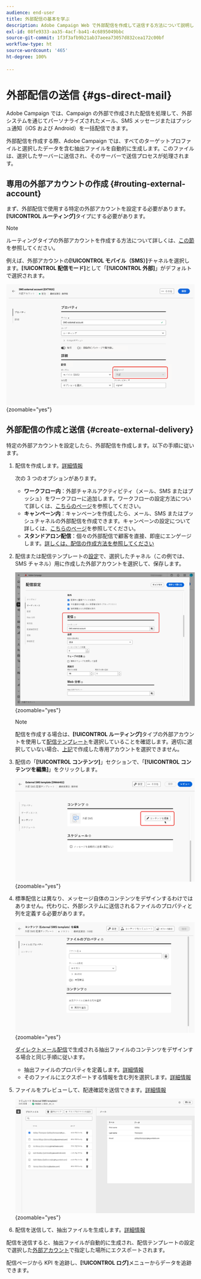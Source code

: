 ```yaml
---
audience: end-user
title: 外部配信の基本を学ぶ
description: Adobe Campaign Web で外部配信を作成して送信する方法について説明します
exl-id: 08fe9333-aa35-4acf-ba41-4c6895049bbc
source-git-commit: 1f3f3afb9b21ab37aeea73057d832cea172c00bf
workflow-type: ht
source-wordcount: '465'
ht-degree: 100%

---
```


# 外部配信の送信 {#gs-direct-mail}


Adobe Campaign では、Campaign の外部で作成された配信を処理して、外部システムを通じてパーソナライズされたメール、SMS メッセージまたはプッシュ通知（iOS および Android）を一括配信できます。

<!--The supported channels are Email, Mobile (SMS), and Push (iOs and Android).-->

外部配信を作成する際、Adobe Campaign では、すべてのターゲットプロファイルと選択したデータを含む抽出ファイルを自動的に生成します。このファイルは、選択したサーバーに送信され、そのサーバーで送信プロセスが処理されます。

## 専用の外部アカウントの作成 {#routing-external-account}

まず、外部配信で使用する特定の外部アカウントを設定する必要があります。**[!UICONTROL ルーティング]**&#x200B;タイプにする必要があります。

>[!NOTE]
>
>ルーティングタイプの外部アカウントを作成する方法について詳しくは、[この節](../administration/external-account.md#routing)を参照してください。

例えば、外部アカウントの&#x200B;**[!UICONTROL モバイル（SMS）]**&#x200B;チャネルを選択します。**[!UICONTROL 配信モード]**&#x200B;として「**[!UICONTROL 外部]**」がデフォルトで選択されます。

![](../administration/assets/external-account-delivery-mode.png){zoomable="yes"}

## 外部配信の作成と送信 {#create-external-delivery}

特定の外部アカウントを設定したら、外部配信を作成します。以下の手順に従います。

1. 配信を作成します。[詳細情報](create-deliveries.md)

   次の 3 つのオプションがあります。

   * **ワークフロー内**：外部チャネルアクティビティ（メール、SMS またはプッシュ）をワークフローに追加します。ワークフローの設定方法について詳しくは、[こちらのページ](../workflows/gs-workflow-creation.md)を参照してください。
   * **キャンペーン内**：キャンペーンを作成したら、メール、SMS またはプッシュチャネルの外部配信を作成できます。キャンペーンの設定について詳しくは、[こちらのページ](../campaigns/gs-campaigns.md)を参照してください。
   * **スタンドアロン配信**：個々の外部配信で顧客を直接、即座にエンゲージします。[詳しくは、配信の作成方法を参照してください](../msg/gs-deliveries.md)

1. 配信または配信テンプレートの[設定](../advanced-settings/delivery-settings.md)で、選択したチャネル（この例では、SMS チャネル）用に作成した外部アカウントを選択して、保存します。

   ![](assets/external-delivery-routing.png){zoomable="yes"}

   >[!NOTE]
   >
   >配信を作成する場合は、**[!UICONTROL ルーティング]**&#x200B;タイプの外部アカウントを使用して[配信テンプレート](delivery-template.md)を選択していることを確認します。適切に選択していない場合、[上記](#routing-external-account)で作成した専用アカウントを選択できません。

1. 配信の「**[!UICONTROL コンテンツ]**」セクションで、「**[!UICONTROL コンテンツを編集]**」をクリックします。

   ![](assets/external-delivery-edit-content.png){zoomable="yes"}

1. 標準配信とは異なり、メッセージ自体のコンテンツをデザインするわけではありません。代わりに、外部システムに送信されるファイルのプロパティと列を定義する必要があります。

   ![](assets/external-delivery-file-properties.png){zoomable="yes"}

   [ダイレクトメール配信](../direct-mail/content-direct-mail.md)で生成される抽出ファイルのコンテンツをデザインする場合と同じ手順に従います。

   * 抽出ファイルのプロパティを定義します。[詳細情報](../direct-mail/content-direct-mail.md#properties)
   * そのファイルにエクスポートする情報を含む列を選択します。[詳細情報](../direct-mail/content-direct-mail.md#content)

1. ファイルをプレビューして、配達確認<!--not in UI right now - to check-->を送信できます。[詳細情報](../direct-mail/send-direct-mail.md#preview-dm)

   ![](assets/external-delivery-simulate.png){zoomable="yes"}

1. 配信を送信して、抽出ファイルを生成します。[詳細情報](../direct-mail/send-direct-mail.md#send-dm)

配信を送信すると、抽出ファイルが自動的に生成され、配信テンプレートの設定で選択した[外部アカウント](../administration/external-account.md#create-ext-account)で指定した場所にエクスポートされます。

配信ページから KPI を追跡し、**[!UICONTROL ログ]**&#x200B;メニューからデータを追跡できます。

